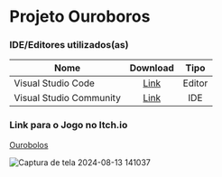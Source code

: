 # Projeto Ouroboros

### IDE/Editores utilizados(as)

| Nome                    |                            Download                            |  Tipo  |
|-------------------------|:--------------------------------------------------------------:|:------:|
| Visual Studio Code      |         [Link](https://code.visualstudio.com/download)         | Editor |
| Visual Studio Community | [Link](https://visualstudio.microsoft.com/pt-br/vs/community/) |  IDE   |


### Link para o Jogo no Itch.io

[Ourobolos](https://klauz-jrp.itch.io/ourobolos)

![Captura de tela 2024-08-13 141037](https://github.com/user-attachments/assets/f9bf38c7-635a-409b-8a0c-ec89a2d8407b)
